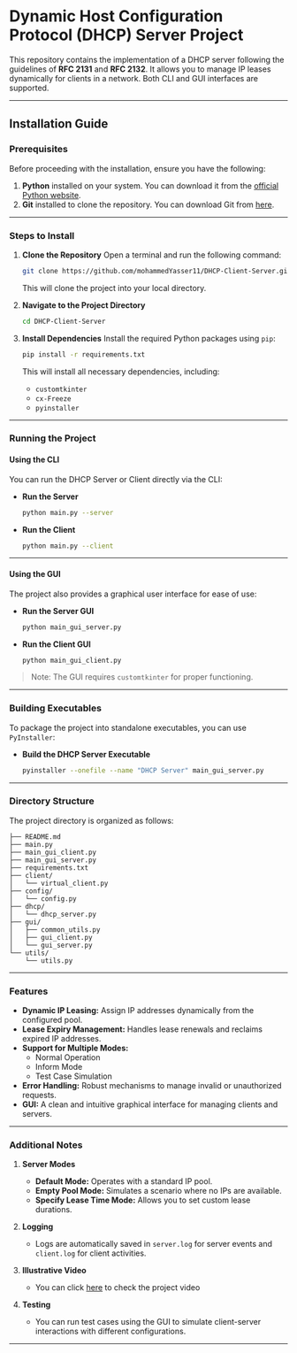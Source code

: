 # **Dynamic Host Configuration Protocol (DHCP) Server Project**

This repository contains the implementation of a DHCP server following the guidelines of **RFC 2131** and **RFC 2132**. It allows you to manage IP leases dynamically for clients in a network. Both CLI and GUI interfaces are supported.

---

## **Installation Guide**

### **Prerequisites**
Before proceeding with the installation, ensure you have the following:

1. **Python** installed on your system. You can download it from the [official Python website](https://www.python.org/).
2. **Git** installed to clone the repository. You can download Git from [here](https://git-scm.com/).

---

### **Steps to Install**

1. **Clone the Repository**
   Open a terminal and run the following command:
   ```bash
   git clone https://github.com/mohammedYasser11/DHCP-Client-Server.git
   ```
   This will clone the project into your local directory.

2. **Navigate to the Project Directory**
   ```bash
   cd DHCP-Client-Server
   ```

3. **Install Dependencies**
   Install the required Python packages using `pip`:
   ```bash
   pip install -r requirements.txt
   ```
   This will install all necessary dependencies, including:
   - `customtkinter`
   - `cx-Freeze`
   - `pyinstaller`

---

### **Running the Project**

#### **Using the CLI**
You can run the DHCP Server or Client directly via the CLI:

- **Run the Server**
   ```bash
   python main.py --server
   ```

- **Run the Client**
   ```bash
   python main.py --client
   ```

---

#### **Using the GUI**
The project also provides a graphical user interface for ease of use:

- **Run the Server GUI**
   ```bash
   python main_gui_server.py
   ```

- **Run the Client GUI**
   ```bash
   python main_gui_client.py
   ```

> Note: The GUI requires `customtkinter` for proper functioning.

---

### **Building Executables**
To package the project into standalone executables, you can use `PyInstaller`:

- **Build the DHCP Server Executable**
   ```bash
   pyinstaller --onefile --name "DHCP Server" main_gui_server.py
   ```
---

### **Directory Structure**
The project directory is organized as follows:
```
├── README.md
├── main.py
├── main_gui_client.py
├── main_gui_server.py
├── requirements.txt
├── client/
│   └── virtual_client.py
├── config/
│   └── config.py
├── dhcp/
│   └── dhcp_server.py
├── gui/
│   ├── common_utils.py
│   ├── gui_client.py
│   └── gui_server.py
└── utils/
    └── utils.py
```

---

### **Features**

- **Dynamic IP Leasing:** Assign IP addresses dynamically from the configured pool.
- **Lease Expiry Management:** Handles lease renewals and reclaims expired IP addresses.
- **Support for Multiple Modes:**
  - Normal Operation
  - Inform Mode
  - Test Case Simulation
- **Error Handling:** Robust mechanisms to manage invalid or unauthorized requests.
- **GUI:** A clean and intuitive graphical interface for managing clients and servers.

---

### **Additional Notes**

1. **Server Modes**
   - **Default Mode:** Operates with a standard IP pool.
   - **Empty Pool Mode:** Simulates a scenario where no IPs are available.
   - **Specify Lease Time Mode:** Allows you to set custom lease durations.

2. **Logging**
   - Logs are automatically saved in `server.log` for server events and `client.log` for client activities.
3. **Illustrative Video**
   - You can click [here](https://drive.google.com/drive/folders/1P-PXiZGh47M4nkYne3F0tZyrBmpNH6Ck) to check the project video  


3. **Testing**
   - You can run test cases using the GUI to simulate client-server interactions with different configurations.

---
